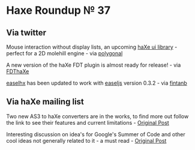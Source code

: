 [_template]: roundup.html
# Haxe Roundup № 37

## Via twitter
Mouse interaction without display lists, an upcoming [haXe ui library][link 1] - perfect for a 2D molehill engine - via [polygonal][link 2]

A new version of the haXe FDT plugin is almost ready for release! - via [FDThaXe][link 3]

[easelhx][link 4] has been updated to work with [easeljs][link 5] version 0.3.2 - via [fintanb][link 6]

## Via haXe mailing list
Two new AS3 to haXe converters are in the works, to find more out follow the link to see their features and current limitations - [Original Post][link 7]

Interesting discussion on idea's for Google's Summer of Code and other cool ideas not generally related to it - a must read - [Original Post][link 8]

[link 1]: http://polygonal.de/dev/ui/ui.html "UI Library Demo - polygonal.de"
[link 2]: https://www.twitter.com/#!/polygonal/ "@polygonal"
[link 3]: https://www.twitter.com/#!/FDThaXe/ "@FDThaXe"
[link 4]: https://github.com/Fintan/easelhx "easelhx - github"
[link 5]: http://easeljs.com/ "easeljs.com"
[link 6]: https://www.twitter.com/#!/fintanb/ "@fintanb"
[link 7]: http://haxe.1354130.n2.nabble.com/New-as3-gt-haxe-in-haxe-neko-td6167769.html "AS3 to haXe converters! - haXe Mailing List"
[link 8]: http://haxe.1354130.n2.nabble.com/My-Google-Summer-of-Code-ideas-td6176102.html "Google Summer of Code haXe Ideas - Must Read! - haXe Mailing List"

